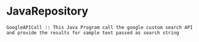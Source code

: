 # JavaRepository

```
GoogleAPICall :: This Java Program call the google custom search API and provide the results for sample text passed as search string
```
